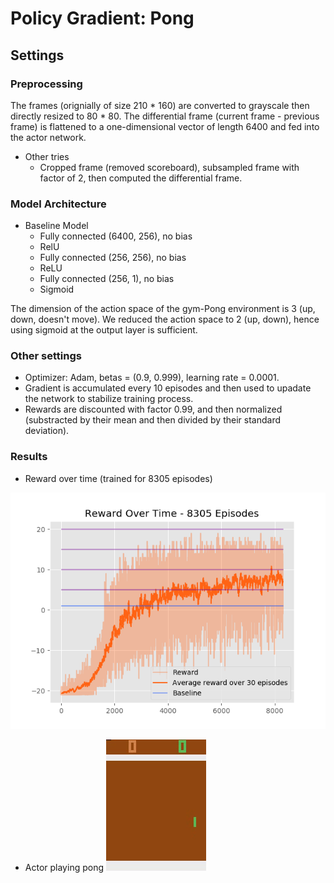 # Policy Gradient: Pong
## Settings
### Preprocessing
The frames (orignially of size 210 * 160) are converted to grayscale then directly resized to 80 * 80. The differential frame (current frame - previous frame) is flattened to a one-dimensional vector of length 6400 and fed into the actor network.
- Other tries
    - Cropped frame (removed scoreboard), subsampled frame with factor of 2, then computed the differential frame.

### Model Architecture
- Baseline Model
    - Fully connected (6400, 256), no bias
    - RelU
    - Fully connected (256, 256), no bias
    - ReLU
    - Fully connected (256, 1), no bias
    - Sigmoid

The dimension of the action space of the gym-Pong environment is 3 (up, down, doesn't move). We reduced the action space to 2 (up, down), hence using sigmoid at the output layer is sufficient.
### Other settings
- Optimizer: Adam, betas = (0.9, 0.999), learning rate = 0.0001.
- Gradient is accumulated every 10 episodes and then used to upadate the network to stabilize training process.
- Rewards are discounted with factor 0.99, and then normalized (substracted by their mean and then divided by their standard deviation).
### Results
- Reward over time (trained for 8305 episodes)

![Rewards](./results/reward.png)

- Actor playing pong
![Rewards](./results/play.gif)

